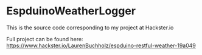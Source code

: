 # EspduinoWeatherLogger

This is the source code corresponding to my project at Hackster.io

Full project can be found here:  https://www.hackster.io/LaurenBuchholz/espduino-restful-weather-19a049
